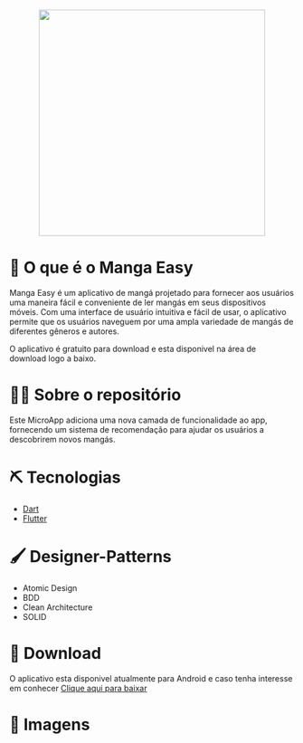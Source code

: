<h1 align="center">  <img src="https://media.discordapp.net/attachments/1056304767023972373/1056304821419905124/logo_manga_easy.png?width=899&height=535" width=400px>  
</h1>

# 🚨 O que é o Manga Easy
Manga Easy é um aplicativo de mangá projetado para fornecer aos usuários uma maneira fácil e conveniente de ler mangás em seus dispositivos móveis. Com uma interface de usuário intuitiva e fácil de usar, o aplicativo permite que os usuários naveguem por uma ampla variedade de mangás de diferentes gêneros e autores.

O aplicativo é gratuito para download e esta disponivel na área de download logo a baixo.

# 🕵️‍♂️ Sobre o repositório

 Este MicroApp adiciona uma nova camada de funcionalidade ao app, fornecendo um sistema de recomendação para ajudar os usuários a descobrirem novos mangás.

# ⛏️ Tecnologias

- [Dart](https://dart.dev/)
- [Flutter](https://flutter.dev/)

# 🖌️ Designer-Patterns

- Atomic Design
- BDD
- Clean Architecture
- SOLID

# 🚧 Download

O aplicativo esta disponivel atualmente para Android e caso tenha interesse em conhecer
[Clique aqui para baixar](https://objectstorage.sa-vinhedo-1.oraclecloud.com/n/axs7rpnviwd0/b/manga-easy-apks/o/manga-easy-latest.apk)

# 🌁 Imagens 
<!-- <p>
<img src="https://media.discordapp.net/attachments/1047224340791435274/1104455020935643258/image.png?width=248&height=549"  >
<img src="https://media.discordapp.net/attachments/1047224340791435274/1104455060353732638/image.png?width=242&height=546"  >
</p> -->
